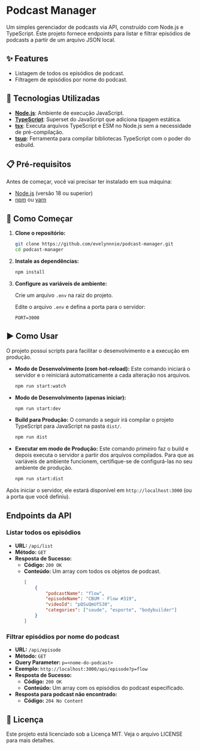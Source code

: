 # Podcast Manager

Um simples gerenciador de podcasts via API, construído com Node.js e TypeScript. Este projeto fornece endpoints para listar e filtrar episódios de podcasts a partir de um arquivo JSON local.

## ✨ Features

- Listagem de todos os episódios de podcast.
- Filtragem de episódios por nome do podcast.

## 🚀 Tecnologias Utilizadas

- **[Node.js](https://nodejs.org/)**: Ambiente de execução JavaScript.
- **[TypeScript](https://www.typescriptlang.org/)**: Superset do JavaScript que adiciona tipagem estática.
- **[tsx](https://github.com/esbuild-kit/tsx)**: Executa arquivos TypeScript e ESM no Node.js sem a necessidade de pré-compilação.
- **[tsup](https://tsup.egoist.dev/)**: Ferramenta para compilar bibliotecas TypeScript com o poder do esbuild.

## 📋 Pré-requisitos

Antes de começar, você vai precisar ter instalado em sua máquina:
- [Node.js](https://nodejs.org/) (versão 18 ou superior)
- [npm](https://www.npmjs.com/) ou [yarn](https://yarnpkg.com/)

## 🏁 Como Começar

1.  **Clone o repositório:**
    ```bash
    git clone https://github.com/evelynnnie/podcast-manager.git
    cd podcast-manager
    ```

2.  **Instale as dependências:**
    ```bash
    npm install
    ```

3.  **Configure as variáveis de ambiente:**

    Crie um arquivo `.env` na raiz do projeto.
    
    Edite o arquivo `.env` e defina a porta para o servidor:
    ```
    PORT=3000
    ```

## ▶️ Como Usar

O projeto possui scripts para facilitar o desenvolvimento e a execução em produção.

- **Modo de Desenvolvimento (com hot-reload):**
  Este comando iniciará o servidor e o reiniciará automaticamente a cada alteração nos arquivos.
  ```bash
  npm run start:watch
  ```

- **Modo de Desenvolvimento (apenas iniciar):**
  ```bash
  npm run start:dev
  ```

- **Build para Produção:**
  O comando a seguir irá compilar o projeto TypeScript para JavaScript na pasta `dist/`.
  ```bash
  npm run dist
  ```

- **Executar em modo de Produção:**
  Este comando primeiro faz o build e depois executa o servidor a partir dos arquivos compilados. Para que as variáveis de ambiente funcionem, certifique-se de configurá-las no seu ambiente de produção.
  ```bash
  npm run start:dist
  ```

Após iniciar o servidor, ele estará disponível em `http://localhost:3000` (ou a porta que você definiu).

## Endpoints da API

### Listar todos os episódios

- **URL:** `/api/list`
- **Método:** `GET`
- **Resposta de Sucesso:**
  - **Código:** `200 OK`
  - **Conteúdo:** Um array com todos os objetos de podcast.
    ```json
    [
        {
            "podcastName": "flow",
            "episodeName": "CBUM - Flow #319",
            "videoId": "pQSuQmUfS30",
            "categories": ["saude", "esporte", "bodybuilder"]
        }
    ]
    ```

### Filtrar episódios por nome do podcast

- **URL:** `/api/episode`
- **Método:** `GET`
- **Query Parameter:** `p=<nome-do-podcast>`
- **Exemplo:** `http://localhost:3000/api/episode?p=flow`
- **Resposta de Sucesso:**
  - **Código:** `200 OK`
  - **Conteúdo:** Um array com os episódios do podcast especificado.
- **Resposta para podcast não encontrado:**
  - **Código:** `204 No Content`

## 📄 Licença

Este projeto está licenciado sob a Licença MIT. Veja o arquivo LICENSE para mais detalhes.

